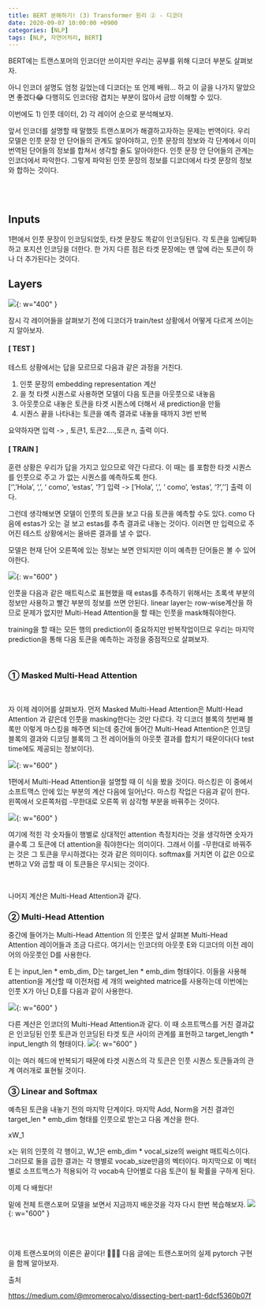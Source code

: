 ```yaml
---
title: BERT 분해하기! (3) Transformer 원리 ② - 디코더
date: 2020-09-07 10:00:00 +0900
categories: [NLP]
tags: [NLP, 자연어처리, BERT]
---
```


BERT에는 트랜스포머의 인코더만 쓰이지만 
우리는 공부를 위해 디코더 부분도 살펴보자.

아니 인코더 설명도 엄청 길었는데 디코더는 또 언제 배워... 하고 이 글을 나가지 말았으면 좋겠다😂
다행히도 인코더랑 겹치는 부분이 많아서 금방 이해할 수 있다.

이번에도 1) 인풋 데이터, 2) 각 레이어 순으로 분석해보자.

앞서 인코더를 설명할 때 말했듯 트랜스포머가 해결하고자하는 문제는 번역이다. 우리 모델은 인풋 문장 안 단어들의 관계도 알아야하고, 인풋 문장의 정보와 각 단계에서 이미 번역된 단어들의 정보를 합쳐서 생각할 줄도 알아야한다. 인풋 문장 안 단어들의 관계는 인코더에서 파악한다. 그렇게 파악된 인풋 문장의 정보를 디코더에서 타겟 문장의 정보와 합하는 것이다. 

<br/> <br/>

## Inputs

 1편에서 인풋 문장이 인코딩되었듯, 타겟 문장도 똑같이 인코딩된다. 각 토큰을 임베딩화하고 포지션 인코딩을 더한다.  한 가지 다른 점은 타겟 문장에는 맨 앞에 <SS>라는 토큰이 하나 더 추가된다는 것이다. 


## Layers
![](/assets/images/bert3-1.png){: w="400" }

잠시 각 레이어들을 살펴보기 전에 디코더가 train/test 상황에서 어떻게 다르게 쓰이는지 알아보자.

#### [ TEST ]

테스트 상황에서는 답을 모르므로 다음과 같은 과정을 거친다.

1. 인풋 문장의 embedding representation 계산
2. <SS>을 첫 타켓 시퀀스로 사용하면 모델이 다음 토큰을 아웃풋으로 내놓음
3. 아웃풋으로 내놓은 토큰을 타겟 시퀀스에 더해서 새 prediction을 만듦
4. 시퀀스 끝을 나타내는 <EOS> 토큰을 예측 결과로 내놓을 때까지 3번 반복

요약하자면 <SS> 입력 -> <SS>, 토큰1, 토큰2....,토큰 n, <EOS> 출력 이다.

#### [ TRAIN ]

훈련 상황은 우리가 답을 가지고 있으므로 약간 다르다. 이 때는 <SS>를 포함한 타겟 시퀀스를 인풋으로 주고 <SS>가 없는 시퀀스를 예측하도록 한다.   
[‘<SS>’,’Hola’, ‘,’, ‘ como’, ‘estas’, ‘?’] 입력 -> [’Hola’, ‘,’, ‘ como’, ‘estas’, ‘?’,’<EOS>’] 출력 이다. 

​그런데 생각해보면 모델이 인풋의 토큰을 보고 다음 토큰을 예측할 수도 있다. como 다음에 estas가 오는 걸 보고 estas를 추측 결과로 내놓는 것이다. 이러면 <SS>만 입력으로 주어진 테스트 상황에서는 올바른 결과를 낼 수 없다. 

모델은 현재 단어 오른쪽에 있는 정보는 보면 안되지만 이미 예측한 단어들은 볼 수 있어야한다. 

![](/assets/images/bert3-2.png){: w="600" }

인풋을 다음과 같은 매트릭스로 표현했을 때 estas를 추측하기 위해서는 초록색 부분의 정보만 사용하고 빨간 부분의 정보를 쓰면 안된다. linear layer는 row-wise계산을 하므로 문제가 없지만 Multi-Head Attention을 할 때는 인풋을 mask해줘야한다. 

​training을 할 때는 모든 행의 prediction이 중요하지만 반복작업이므로 우리는 마지막 prediction을 통해 다음 토큰을 예측하는 과정을 중점적으로 살펴보자. 

​
### ①  Masked Multi-Head Attention

​

자 이제 레이어를 살펴보자. 먼저 Masked Multi-Head Attention은 MultI-Head Attention 과 같은데 인풋을 masking한다는 것만 다르다. 각 디코더 블록의 첫번째 블록만 이렇게 마스킹을 해주면 되는데 중간에 들어간 Multi-Head Attention은 인코딩 블록의 결과와 디코딩 블록의 그 전 레이어들의 아웃풋 결과를 합치기 때문이다(다 test time에도 제공되는 정보이다).

![](/assets/images/bert3-3.png){: w="600" }


 1편에서 Multi-Head Attention을 설명할 때 이 식을 봤을 것이다. 마스킹은 이 중에서 소프트맥스 안에 있는 부분의 계산 다음에 일어난다. 마스킹 작업은 다음과 같이 한다. 왼쪽에서 오른쪽처럼 -무한대로 오른쪽 위 삼각형 부분을 바꿔주는 것이다.

![](/assets/images/bert3-4.png){: w="600" }
   
여기에 적힌 각 숫자들이 행별로 상대적인 attention 측정치라는 것을 생각하면 숫자가 클수록 그 토큰에 더 attention을 줘야한다는 의미이다. 그래서 이를 -무한대로 바꿔주는 것은 그 토큰을 무시하겠다는 것과 같은 의미이다. softmax를 거치면 이 값은 0으로 변하고 V와 곱할 때 이 토큰들은 무시되는 것이다.

​

나머지 계산은 Multi-Head Attention과 같다.

### ②  Multi-Head Attention

​중간에 들어가는 Multi-Head Attention 의 인풋은 앞서 살펴본 Multi-Head Attention 레이어들과 조금 다르다. 여기서는 인코더의 아웃풋 E와 디코더의 이전 레이어의 아웃풋인 D를 사용한다. 

E 는 input_len * emb_dim, D는 target_len * emb_dim 형태이다. 이들을 사용해 attention을 계산할 때 이전처럼 세 개의 weighted matrice를 사용하는데 이번에는 인풋 X가 아닌 D,E를 다음과 같이 사용한다. 

![](/assets/images/bert3-5.png){: w="600" }
 
다른 계산은 인코더의 Multi-Head Attention과 같다. 이 때 소프트맥스를 거친 결과값은 인코딩된 인풋 토큰과 인코딩된 타겟 토큰 사이의 관계를 표현하고 target_length * input_length 의 형태이다.
![](/assets/images/bert3-6.png){: w="600" }
 
이는 여러 헤드에 반복되기 때문에 타겟 시퀀스의 각 토큰은 인풋 시퀀스 토큰들과의 관계 여러개로 표현될 것이다. 


### ③ Linear and Softmax

​예측된 토큰을 내놓기 전의 마지막 단계이다. 마지막 Add, Norm을 거친 결과인 target_len * emb_dim 형태를 인풋으로 받는고 다음 계산을 한다.

xW_1

x는 위의 인풋의 각 행이고, W_1은 emb_dim * vocal_size의 weight 매트릭스이다. 그러므로 둘을 곱한 결과는 각 행별로 vocab_size만큼의 벡터이다. 마지막으로 이 벡터 별로 소프트맥스가 적용되어 각 vocab속 단어별로 다음 토큰이 될 확률을 구하게 된다. 


이제 다 배웠다!

밑에 전체 트랜스포머 모델을 보면서 지금까지 배운것을 각자 다시 한번 복습해보자.
![](/assets/images/bert3-7.png){: w="600" }

<br/> <br/>

 
이제 트랜스포머의 이론은 끝이다! 👏👏👏
다음 글에는 트랜스포머의 실제 pytorch 구현을 함께 알아보자.

출처

https://medium.com/@mromerocalvo/dissecting-bert-part1-6dcf5360b07f